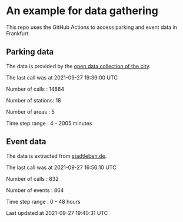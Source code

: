 # An example for data gathering

This repo uses the GitHub Actions to access parking and event data in Frankfurt.

## Parking data
The data is provided by the [open data collection of the city](https://www.offenedaten.frankfurt.de/).

The last call was at 2021-09-27 19:39:00 UTC

Number of calls   : 14884

Number of stations:    18

Number of areas   :     5

Time step range   :     4 -  2005 minutes


## Event data
The data is extracted from [stadtleben.de](https://stadtleben.de/frankfurt/).

The last call was at 2021-09-27 16:56:10 UTC

Number of calls   : 832

Number of events  : 864

Time step range   :   0 -  48 hours


Last updated at 2021-09-27 19:40:31 UTC
